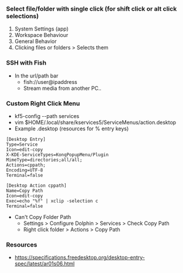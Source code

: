 ### Select file/folder with single click (for shift click or alt click selections)
1. System Settings (app)
2. Workspace Behaviour
3. General Behavior
4. Clicking files or folders > Selects them


### SSH with Fish
- In the url/path bar
    - fish://user@ipaddress
    - Stream media from another PC..

### Custom Right Click Menu
- kf5-config --path services
- vim $HOME/.local/share/kservices5/ServiceMenus/action.desktop
- Example .desktop (resources for % entry keys)
```
[Desktop Entry]
Type=Service
Icon=edit-copy
X-KDE-ServiceTypes=KonqPopupMenu/Plugin
MimeType=directories;all/all;
Actions=cppath;
Encoding=UTF-8
Terminal=false

[Desktop Action cppath]
Name=Copy Path
Icon=edit-copy
Exec=echo "%f" | xclip -selection c
Terminal=false
```
- Can't Copy Folder Path
    - Settings > Configure Dolphin > Services > Check Copy Path
    - Right click folder > Actions > Copy Path

### Resources
- https://specifications.freedesktop.org/desktop-entry-spec/latest/ar01s06.html

